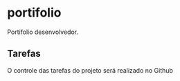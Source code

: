 # portifolio
Portifolio desenvolvedor.

## Tarefas

O controle das tarefas do projeto será realizado no Github
